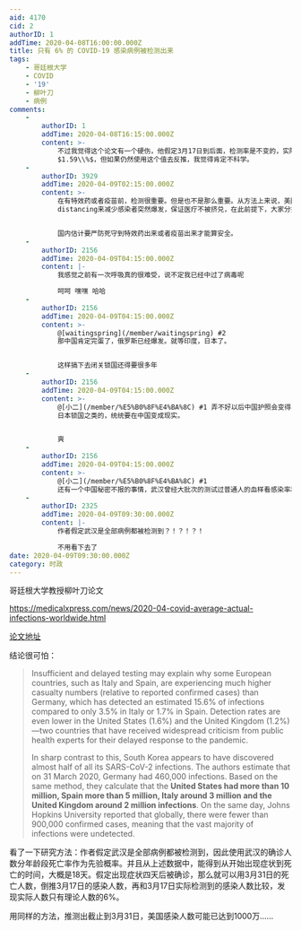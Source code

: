 ```yaml
---
aid: 4170
cid: 2
authorID: 1
addTime: 2020-04-08T16:00:00.000Z
title: 只有 6% 的 COVID-19 感染病例被检测出来
tags:
    - 哥廷根大学
    - COVID
    - '19'
    - 柳叶刀
    - 病例
comments:
    -
        authorID: 1
        addTime: 2020-04-08T16:15:00.000Z
        content: >-
            不过我觉得这个论文有一个硬伤，他假定3月17日到后面，检测率是不变的，实际上各国后期的检测能力是逐步快速提升的。比如美国，3月17日，推算出来确诊人数占潜在人数是
            $1.59\\%$，但如果仍然使用这个值去反推，我觉得肯定不科学。
    -
        authorID: 3929
        addTime: 2020-04-09T02:15:00.000Z
        content: >-
            在有特效药或者疫苗前，检测很重要。但是也不是那么重要。从方法上来说，美国这边其实并不是很强调检测；大幅度检测会减少民众的恐慌，但是并不能救人。现在的方法是social
            distancing来减少感染者突然爆发，保证医疗不被挤兑，在此前提下，大家分批感染，医疗能跟上，covid19应该会变成季节性流感一样得病了。等到感染人群和治愈人群上了一个threshold以后，就算安全了，全民恢复正常生活，可以复工了。


            国内估计要严防死守到特效药出来或者疫苗出来才能算安全。
    -
        authorID: 2156
        addTime: 2020-04-09T04:15:00.000Z
        content: |-
            我感觉之前有一次呼吸真的很难受，说不定我已经中过了病毒呢

            呵呵 嘿嘿 哈哈
    -
        authorID: 2156
        addTime: 2020-04-09T04:15:00.000Z
        content: >-
            @[waitingspring](/member/waitingspring) #2
            那中国肯定完蛋了，俄罗斯已经爆发。就等印度，日本了。


            这样搞下去闭关锁国还得要很多年
    -
        authorID: 2156
        addTime: 2020-04-09T04:15:00.000Z
        content: >-
            @[小二](/member/%E5%B0%8F%E4%BA%8C) #1 弄不好以后中国护照会变得非常稀缺。 什么日本动画
            日本锁国之类的，统统要在中国变成现实。


            爽
    -
        authorID: 2156
        addTime: 2020-04-09T04:15:00.000Z
        content: >-
            @[小二](/member/%E5%B0%8F%E4%BA%8C) #1
            还有一个中国秘密不报的事情，武汉曾经大批次的测试过普通人的血样看感染率和抗体比例，据说测了一部分就立刻停止了。
    -
        authorID: 2325
        addTime: 2020-04-09T09:30:00.000Z
        content: |-
            作者假定武汉是全部病例都被检测到？！？！？！

            不用看下去了
date: 2020-04-09T09:30:00.000Z
category: 时政
---
```


哥廷根大学教授柳叶刀论文

https://medicalxpress.com/news/2020-04-covid-average-actual-infections-worldwide.html

[论文地址](https://www.uni-goettingen.de/de/document/download/ff656163edb6e674fdbf1642416a3fa1.pdf/Bommer%20&%20Vollmer%20(2020)%20COVID-19%20detection%20April%202nd.pdf)

结论很可怕：

> Insufficient and delayed testing may explain why some European countries, such as Italy and Spain, are experiencing much higher casualty numbers (relative to reported confirmed cases) than Germany, which has detected an estimated 15.6% of infections compared to only 3.5% in Italy or 1.7% in Spain. Detection rates are even lower in the United States (1.6%) and the United Kingdom (1.2%)—two countries that have received widespread criticism from public health experts for their delayed response to the pandemic.  
>   
> In sharp contrast to this, South Korea appears to have discovered almost half of all its SARS-CoV-2 infections. The authors estimate that on 31 March 2020, Germany had 460,000 infections. Based on the same method, they calculate that the **United States had more than 10 million, Spain more than 5 million, Italy around 3 million and the United Kingdom around 2 million infections**. On the same day, Johns Hopkins University reported that globally, there were fewer than 900,000 confirmed cases, meaning that the vast majority of infections were undetected.

看了一下研究方法：作者假定武汉是全部病例都被检测到，因此使用武汉的确诊人数分年龄段死亡率作为先验概率。并且从上述数据中，能得到从开始出现症状到死亡的时间，大概是18天。假定出现症状四天后被确诊，那么就可以用3月31日的死亡人数，倒推3月17日的感染人数，再和3月17日实际检测到的感染人数比较，发现实际人数只有理论人数的6%。

用同样的方法，推测出截止到3月31日，美国感染人数可能已达到1000万……
